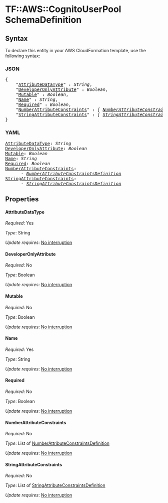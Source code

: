 # TF::AWS::CognitoUserPool SchemaDefinition

## Syntax

To declare this entity in your AWS CloudFormation template, use the following syntax:

### JSON

<pre>
{
    "<a href="#attributedatatype" title="AttributeDataType">AttributeDataType</a>" : <i>String</i>,
    "<a href="#developeronlyattribute" title="DeveloperOnlyAttribute">DeveloperOnlyAttribute</a>" : <i>Boolean</i>,
    "<a href="#mutable" title="Mutable">Mutable</a>" : <i>Boolean</i>,
    "<a href="#name" title="Name">Name</a>" : <i>String</i>,
    "<a href="#required" title="Required">Required</a>" : <i>Boolean</i>,
    "<a href="#numberattributeconstraints" title="NumberAttributeConstraints">NumberAttributeConstraints</a>" : <i>[ <a href="numberattributeconstraintsdefinition.md">NumberAttributeConstraintsDefinition</a>, ... ]</i>,
    "<a href="#stringattributeconstraints" title="StringAttributeConstraints">StringAttributeConstraints</a>" : <i>[ <a href="stringattributeconstraintsdefinition.md">StringAttributeConstraintsDefinition</a>, ... ]</i>
}
</pre>

### YAML

<pre>
<a href="#attributedatatype" title="AttributeDataType">AttributeDataType</a>: <i>String</i>
<a href="#developeronlyattribute" title="DeveloperOnlyAttribute">DeveloperOnlyAttribute</a>: <i>Boolean</i>
<a href="#mutable" title="Mutable">Mutable</a>: <i>Boolean</i>
<a href="#name" title="Name">Name</a>: <i>String</i>
<a href="#required" title="Required">Required</a>: <i>Boolean</i>
<a href="#numberattributeconstraints" title="NumberAttributeConstraints">NumberAttributeConstraints</a>: <i>
      - <a href="numberattributeconstraintsdefinition.md">NumberAttributeConstraintsDefinition</a></i>
<a href="#stringattributeconstraints" title="StringAttributeConstraints">StringAttributeConstraints</a>: <i>
      - <a href="stringattributeconstraintsdefinition.md">StringAttributeConstraintsDefinition</a></i>
</pre>

## Properties

#### AttributeDataType

_Required_: Yes

_Type_: String

_Update requires_: [No interruption](https://docs.aws.amazon.com/AWSCloudFormation/latest/UserGuide/using-cfn-updating-stacks-update-behaviors.html#update-no-interrupt)

#### DeveloperOnlyAttribute

_Required_: No

_Type_: Boolean

_Update requires_: [No interruption](https://docs.aws.amazon.com/AWSCloudFormation/latest/UserGuide/using-cfn-updating-stacks-update-behaviors.html#update-no-interrupt)

#### Mutable

_Required_: No

_Type_: Boolean

_Update requires_: [No interruption](https://docs.aws.amazon.com/AWSCloudFormation/latest/UserGuide/using-cfn-updating-stacks-update-behaviors.html#update-no-interrupt)

#### Name

_Required_: Yes

_Type_: String

_Update requires_: [No interruption](https://docs.aws.amazon.com/AWSCloudFormation/latest/UserGuide/using-cfn-updating-stacks-update-behaviors.html#update-no-interrupt)

#### Required

_Required_: No

_Type_: Boolean

_Update requires_: [No interruption](https://docs.aws.amazon.com/AWSCloudFormation/latest/UserGuide/using-cfn-updating-stacks-update-behaviors.html#update-no-interrupt)

#### NumberAttributeConstraints

_Required_: No

_Type_: List of <a href="numberattributeconstraintsdefinition.md">NumberAttributeConstraintsDefinition</a>

_Update requires_: [No interruption](https://docs.aws.amazon.com/AWSCloudFormation/latest/UserGuide/using-cfn-updating-stacks-update-behaviors.html#update-no-interrupt)

#### StringAttributeConstraints

_Required_: No

_Type_: List of <a href="stringattributeconstraintsdefinition.md">StringAttributeConstraintsDefinition</a>

_Update requires_: [No interruption](https://docs.aws.amazon.com/AWSCloudFormation/latest/UserGuide/using-cfn-updating-stacks-update-behaviors.html#update-no-interrupt)

